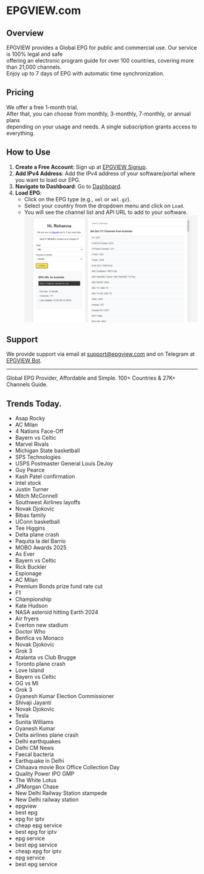 # EPGVIEW.com



## Overview
EPGVIEW provides a Global EPG for public and commercial use. Our service is 100% legal and safe\
offering an electronic program guide for over 100 countries, covering more than 21,000 channels.\
Enjoy up to 7 days of EPG with automatic time synchronization.

## Pricing
We offer a free 1-month trial. \
After that, you can choose from monthly, 3-monthly, 7-monthly, or annual plans \
depending on your usage and needs. A single subscription grants access to everything.

## How to Use
1. **Create a Free Account**: Sign up at [EPGVIEW Signup](https://epgview.com/signup.php).
2. **Add IPv4 Address**: Add the IPv4 address of your software/portal where you want to load our EPG.
3. **Navigate to Dashboard**: Go to [Dashboard](https://epgview.com/dashboard.php).
4. **Load EPG**:
   - Click on the EPG type (e.g., `xml` or `xml.gz`).
   - Select your country from the dropdown menu and click on `Load`.
   - You will see the channel list and API URL to add to your software.
![EPGVIEW](img/dashboard.png)
## Support
We provide support via email at [support@epgview.com](mailto:support@epgview.com) and on Telegram at [EPGVIEW Bot](https://t.me/epgview_bot).

---

Global EPG Provider, Affordable and Simple. 100+ Countries & 27K+ Channels Guide.

## Trends Today.

- Asap Rocky
- AC Milan
- 4 Nations Face-Off
- Bayern vs Celtic
- Marvel Rivals
- Michigan State basketball
- SPS Technologies
- USPS Postmaster General Louis DeJoy
- Guy Pearce
- Kash Patel confirmation
- Intel stock
- Justin Turner
- Mitch McConnell
- Southwest Airlines layoffs
- Novak Djokovic
- Bibas family
- UConn basketball
- Tee Higgins
- Delta plane crash
- Paquita la del Barrio
- MOBO Awards 2025
- As Ever
- Bayern vs Celtic
- Rick Buckler
- Espionage
- AC Milan
- Premium Bonds prize fund rate cut
- F1
- Championship
- Kate Hudson
- NASA asteroid hitting Earth 2024
- Air fryers
- Everton new stadium
- Doctor Who
- Benfica vs Monaco
- Novak Djokovic
- Grok 3
- Atalanta vs Club Brugge
- Toronto plane crash
- Love Island
- Bayern vs Celtic
- GG vs MI
- Grok 3
- Gyanesh Kumar Election Commissioner
- Shivaji Jayanti
- Novak Djokovic
- Tesla
- Sunita Williams
- Gyanesh Kumar
- Delta airlines plane crash
- Delhi earthquakes
- Delhi CM News
- Faecal bacteria
- Earthquake in Delhi
- Chhaava movie Box Office Collection Day
- Quality Power IPO GMP
- The White Lotus
- JPMorgan Chase
- New Delhi Railway Station stampede
- New Delhi railway station
- epgview
- best epg
- epg for iptv
- cheap epg service
- best epg for iptv
- epg service
- best epg service
- cheap epg for iptv
- epg service
- best epg service
